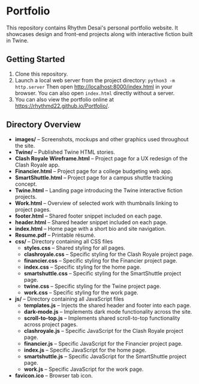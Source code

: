 # Portfolio

This repository contains Rhythm Desai's personal portfolio website. It showcases design and front-end projects along with interactive fiction built in Twine.

## Getting Started

1. Clone this repository.
2. Launch a local web server from the project directory:
   `python3 -m http.server`
   Then open <http://localhost:8000/index.html> in your browser. You can also open `index.html` directly without a server.
3. You can also view the portfolio online at <https://rhythmd22.github.io/Portfolio/>.

## Directory Overview

- **images/** – Screenshots, mockups and other graphics used throughout the site.
- **Twine/** – Published Twine HTML stories.
- **Clash Royale Wireframe.html** – Project page for a UX redesign of the Clash Royale app.
- **Financier.html** – Project page for a college budgeting web app.
- **SmartShuttle.html** – Project page for a campus shuttle tracking concept.
- **Twine.html** – Landing page introducing the Twine interactive fiction projects.
- **Work.html** – Overview of selected work with thumbnails linking to project pages.
- **footer.html** – Shared footer snippet included on each page.
- **header.html** – Shared header snippet included on each page.
- **index.html** – Home page with a short bio and site navigation.
- **Resume.pdf** – Printable résumé.
- **css/** – Directory containing all CSS files
  - **styles.css** – Shared styling for all pages.
  - **clashroyale.css** – Specific styling for the Clash Royale project page.
  - **financier.css** – Specific styling for the Financier project page.
  - **index.css** – Specific styling for the home page.
  - **smartshuttle.css** – Specific styling for the SmartShuttle project page.
  - **twine.css** – Specific styling for the Twine project page.
  - **work.css** – Specific styling for the work page.
- **js/** – Directory containing all JavaScript files
  - **templates.js** – Injects the shared header and footer into each page.
  - **dark-mode.js** – Implements dark mode functionality across the site.
  - **scroll-to-top.js** – Implements shared scroll-to-top functionality across project pages.
  - **clashroyale.js** – Specific JavaScript for the Clash Royale project page.
  - **financier.js** – Specific JavaScript for the Financier project page.
  - **index.js** – Specific JavaScript for the home page.
  - **smartshuttle.js** – Specific JavaScript for the SmartShuttle project page.
  - **work.js** – Specific JavaScript for the work page.
- **favicon.ico** – Browser tab icon.